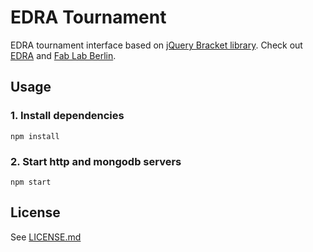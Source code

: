 # EDRA Tournament

EDRA tournament interface based on [jQuery Bracket library](https://github.com/teijo/jquery-bracket). Check out [EDRA](http://edra.cc) and [Fab Lab Berlin](http://fablab.berlin).

## Usage

### 1. Install dependencies

```
npm install
```

### 2. Start http and mongodb servers

```
npm start
```

## License

See [LICENSE.md](./LICENSE.md)
